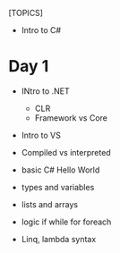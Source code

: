 [TOPICS]
- Intro to C#

# Day 1

- INtro to .NET
    - CLR
    - Framework vs Core

- Intro to VS
- Compiled vs interpreted
- basic C# Hello World
- types and variables
- lists and arrays
- logic
     if
     while
     for
     foreach
- Linq, lambda syntax
